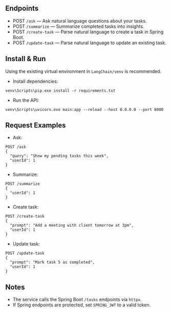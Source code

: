 
## Endpoints
- POST `/ask` — Ask natural language questions about your tasks.
- POST `/summarize` — Summarize completed tasks into insights.
- POST `/create-task` — Parse natural language to create a task in Spring Boot.
- POST `/update-task` — Parse natural language to update an existing task.

## Install & Run

Using the existing virtual environment in `LangChain/venv` is recommended.

- Install dependencies:
```
venv\Scripts\pip.exe install -r requirements.txt
```

- Run the API:
```
venv\Scripts\uvicorn.exe main:app --reload --host 0.0.0.0 --port 8000
```

## Request Examples

- Ask:
```
POST /ask
{
  "query": "Show my pending tasks this week",
  "userId": 1
}
```

- Summarize:
```
POST /summarize
{
  "userId": 1
}
```

- Create task:
```
POST /create-task
{
  "prompt": "Add a meeting with client tomorrow at 3pm",
  "userId": 1
}
```

- Update task:
```
POST /update-task
{
  "prompt": "Mark task 5 as completed",
  "userId": 1
}
```

## Notes
- The service calls the Spring Boot `/tasks` endpoints via `httpx`.
- If Spring endpoints are protected, set `SPRING_JWT` to a valid token.


